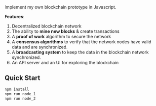 Implement my own blockchain prototype in Javascript.

**Features**:

1. Decentralized blockchain network
2. The ability to **mine new blocks** & create transactions
3. A **proof of work** algorithm to secure the network
4. A **consensus algorithms** to verify that the network nodes have valid data and are synchronized.
5. A **broadcasting system** to keep the data in the blockchain network synchronized.
6. An API server and an UI for exploring the blockchain

## Quick Start

```bash
npm install
npm run node_1
npm run node_2
```
